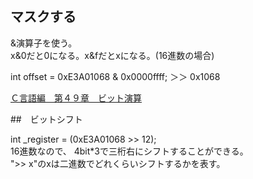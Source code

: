 ## マスクする

&演算子を使う。  
x&0だと0になる。x&fだとxになる。(16進数の場合)


int offset = 0xE3A01068 & 0x0000ffff;
＞＞ 0x1068

[Ｃ言語編　第４９章　ビット演算](https://programming-place.net/ProgrammingPlacePlus/c/049.html)

##　ビットシフト

int _register = (0xE3A01068 >> 12);  
16進数なので、 4bit*3で三桁右にシフトすることができる。  
">> x"のxは二進数でどれくらいシフトするかを表す。
